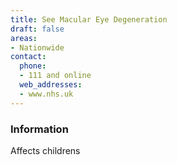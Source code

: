 ```yaml
---
title: See Macular Eye Degeneration
draft: false
areas:
- Nationwide
contact:
  phone:
  - 111 and online
  web_addresses:
  - www.nhs.uk
---
```


### Information
Affects childrens


